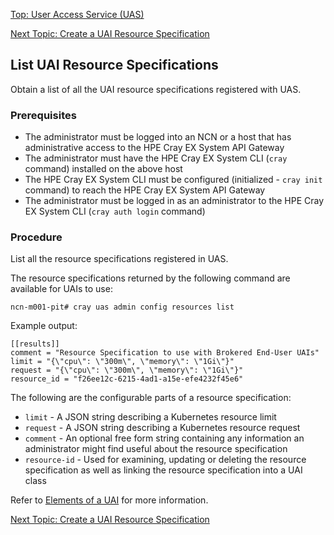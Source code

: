 [Top: User Access Service (UAS)](index.md)

[Next Topic: Create a UAI Resource Specification](Create_a_UAI_Resource_Specification.md)

## List UAI Resource Specifications

Obtain a list of all the UAI resource specifications registered with UAS.

### Prerequisites

* The administrator must be logged into an NCN or a host that has administrative access to the HPE Cray EX System API Gateway
* The administrator must have the HPE Cray EX System CLI (`cray` command) installed on the above host
* The HPE Cray EX System CLI must be configured (initialized - `cray init` command) to reach the HPE Cray EX System API Gateway
* The administrator must be logged in as an administrator to the HPE Cray EX System CLI (`cray auth login` command)

### Procedure

List all the resource specifications registered in UAS.

The resource specifications returned by the following command are available for UAIs to use:

```
ncn-m001-pit# cray uas admin config resources list
```

Example output:

```
[[results]]
comment = "Resource Specification to use with Brokered End-User UAIs"
limit = "{\"cpu\": \"300m\", \"memory\": \"1Gi\"}"
request = "{\"cpu\": \"300m\", \"memory\": \"1Gi\"}"
resource_id = "f26ee12c-6215-4ad1-a15e-efe4232f45e6"
```

The following are the configurable parts of a resource specification:

* `limit` - A JSON string describing a Kubernetes resource limit
* `request` - A JSON string describing a Kubernetes resource request
* `comment` - An optional free form string containing any information an administrator might find useful about the resource specification
* `resource-id` - Used for examining, updating or deleting the resource specification as well as linking the resource specification into a UAI class

Refer to [Elements of a UAI](Elements_of_a_UAI.md) for more information.

[Next Topic: Create a UAI Resource Specification](Create_a_UAI_Resource_Specification.md)
